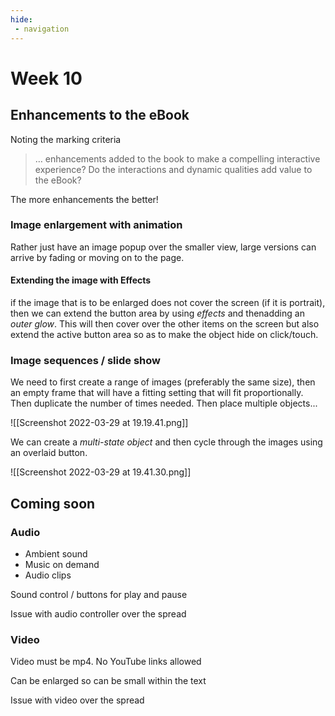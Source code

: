 ```yaml
---
hide:
 - navigation
---
```


# Week 10

## Enhancements to the eBook

Noting the marking criteria

> … enhancements added to the book to make a compelling interactive experience? Do the interactions and dynamic qualities add value to the eBook?

The more enhancements the better!

### Image enlargement with animation
Rather just have an image popup over the smaller view, large versions can arrive by fading or moving on to the page.

#### Extending the image with Effects

if the image that is to be enlarged does not cover the screen (if it is portrait), then we can extend the button area by using _effects_ and thenadding an _outer glow_. This will then cover over the other items on the screen but also extend the active button area so as to make the object hide on click/touch.

### Image sequences / slide show
We need to first create a range of images (preferably the same size), then an empty frame that will have a fitting setting that will fit proportionally. Then  duplicate the number of times needed. Then place multiple objects...

![[Screenshot 2022-03-29 at 19.19.41.png]]

We can create a _multi-state object_ and then cycle through the images using an overlaid button.

![[Screenshot 2022-03-29 at 19.41.30.png]]

## Coming soon
### Audio

- Ambient sound
- Music on demand
- Audio clips

Sound control / buttons for play and pause

Issue with audio controller over the spread

### Video
Video must be mp4. No YouTube links allowed

Can be enlarged so can be small within the text

Issue with video over the spread

